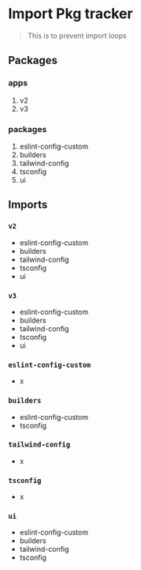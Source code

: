# Import Pkg tracker

> This is to prevent import loops

## Packages

### apps

1. v2
2. v3

### packages

1. eslint-config-custom
2. builders
3. tailwind-config
4. tsconfig
5. ui

## Imports

### `v2`

- eslint-config-custom
- builders
- tailwind-config
- tsconfig
- ui

### `v3`

- eslint-config-custom
- builders
- tailwind-config
- tsconfig
- ui

### `eslint-config-custom`

  - x

### `builders`

- eslint-config-custom
- tsconfig

### `tailwind-config`

- x

### `tsconfig`

- x

### `ui`

- eslint-config-custom
- builders
- tailwind-config
- tsconfig
